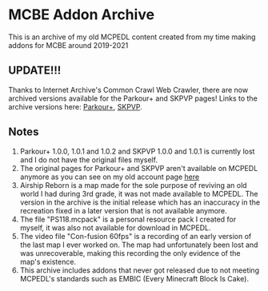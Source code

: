 # MCBE Addon Archive
This is an archive of my old MCPEDL content created from my time making addons for MCBE around 2019-2021
## UPDATE!!!
Thanks to Internet Archive's Common Crawl Web Crawler, there are now archived versions available for the Parkour+ and SKPVP pages!
Links to the archive versions here: [Parkour+](https://web.archive.org/web/20201031152917/https://mcpedl.com/parkour-1/?cookie_check=1), [SKPVP](https://web.archive.org/web/20201031164118/https://mcpedl.com/sonic-kit-pvp/?cookie_check=1).
## Notes
1. Parkour+ 1.0.0, 1.0.1 and 1.0.2 and SKPVP 1.0.0 and 1.0.1 is currently lost and I do not have the original files myself.
2. The original pages for Parkour+ and SKPVP aren't available on MCPEDL anymore as you can see on my old account page [here](https://mcpedl.com/user/popularsonic/)
3. Airship Reborn is a map made for the sole purpose of reviving an old world I had during 3rd grade, it was not made available to MCPEDL. The version in the archive is the initial release which has an inaccuracy in the recreation fixed in a later version that is not available anymore.
4. The file "PS118.mcpack" is a personal resource pack I created for myself, it was also not available for download in MCPEDL.
5. The video file "Con-fusion 60fps" is a recording of an early version of the last map I ever worked on. The map had unfortunately been lost and was unrecoverable, making this recording the only evidence of the map's existence.
6. This archive includes addons that never got released due to not meeting MCPEDL's standards such as EMBIC (Every Minecraft Block Is Cake).
